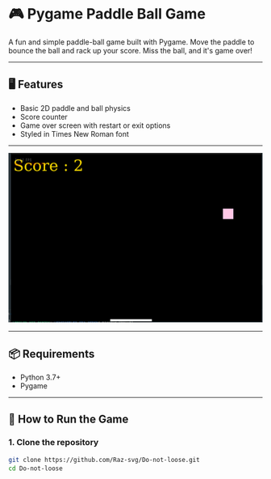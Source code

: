 # 🎮 Pygame Paddle Ball Game

A fun and simple paddle-ball game built with Pygame. Move the paddle to bounce the ball and rack up your score. Miss the ball, and it's game over!

---

## 🖥️ Features

- Basic 2D paddle and ball physics
- Score counter
- Game over screen with restart or exit options
- Styled in Times New Roman font

---

![Game Screenshot](build/Screenshot%20from%202025-04-05%2020-39-28.png)

---

## 📦 Requirements

- Python 3.7+
- Pygame

---

## 🚀 How to Run the Game

### 1. Clone the repository

```bash
git clone https://github.com/Raz-svg/Do-not-loose.git
cd Do-not-loose
